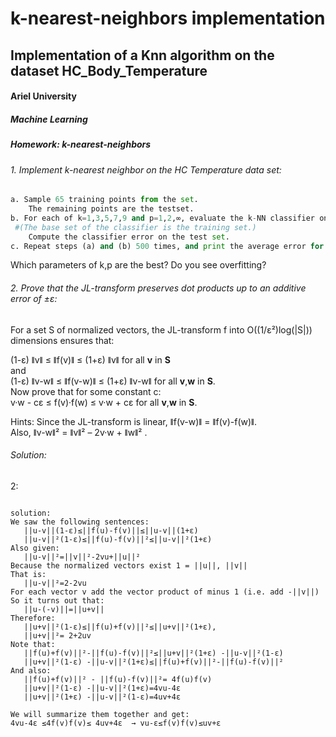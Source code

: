 # k-nearest-neighbors implementation
## Implementation of a Knn algorithm on the dataset HC_Body_Temperature

<h4>Ariel University</h4>
<h5>Machine Learning</h5>
<h5>Homework: k-nearest-neighbors</h5>



<h6>1. Implement k-nearest neighbor on the HC Temperature data set:</h6>
 
 ```python
a. Sample 65 training points from the set. 
     The remaining points are the testset.
b. For each of k=1,3,5,7,9 and p=1,2,∞, evaluate the k-NN classifier on the test set, under the lp distance.
  #(The base set of the classifier is the training set.)
     Compute the classifier error on the test set.
c. Repeat steps (a) and (b) 500 times, and print the average error for each k and p. 

```
  <p>
 Which parameters of k,p are the best? Do you see overfitting?
 </p>


<p>
 <h6>2. Prove that the JL-transform preserves dot products up to an additive error of ±ɛ:</h6>
 
 For a set S of normalized vectors, the JL-transform f into O((1/ɛ²)log(|S|)) dimensions ensures that:<br>
 
 (1-ɛ) ǁvǁ ≤ ǁf(v)ǁ ≤ (1+ɛ) ǁvǁ         for all <b>v</b> in <b>S</b> <br>
 and <br>
 (1-ɛ) ǁv-wǁ ≤ ǁf(v-w)ǁ ≤ (1+ɛ) ǁv-wǁ   for all <b>v</b>,<b>w</b> in <b>S</b>. <br>
 Now prove that for some constant c:<br>
 v·w - cɛ ≤ f(v)·f(w) ≤ v·w + cɛ        for all <b>v</b>,<b>w</b> in <b>S</b>. <br>
 
 Hints: Since the JL-transform is linear, ǁf(v-w)ǁ = ǁf(v)-f(w)ǁ.<br>
 Also,  ǁv-wǁ² = ǁvǁ² – 2v·w + ǁwǁ² .
 
 
 </p>
 
 
 <h6> Solution:
</h6>

2: 
```

solution:
We saw the following sentences:
   ||u-v||(1-ε)≤||f(u)-f(v)||≤||u-v||(1+ε)
   ||u-v||²(1-ε)≤||f(u)-f(v)||²≤||u-v||²(1+ε)
Also given:
   ||u-v||²=||v||²-2vu+||u||²
Because the normalized vectors exist 1 = ||u||, ||v||
That is:
   ||u-v||²=2-2vu
For each vector v add the vector product of minus 1 (i.e. add -||v||)
So it turns out that:
   ||u-(-v)||=||u+v||
Therefore:
   ||u+v||²(1-ε)≤||f(u)+f(v)||²≤||u+v||²(1+ε),
   ||u+v||²= 2+2uv
Note that:
   ||f(u)+f(v)||²-||f(u)-f(v)||²≤||u+v||²(1+ε) -||u-v||²(1-ε)  
   ||u+v||²(1-ε) -||u-v||²(1+ε)≤||f(u)+f(v)||²-||f(u)-f(v)||²
And also:
   ||f(u)+f(v)||² - ||f(u)-f(v)||²= 4f(u)f(v)
   ||u+v||²(1-ε) -||u-v||²(1+ε)=4vu-4ε
   ||u+v||²(1+ε) -||u-v||²(1-ε)=4uv+4ε
   
We will summarize them together and get:
4vu-4ε ≤4f(v)f(v)≤ 4uv+4ε  → vu-ε≤f(v)f(v)≤uv+ε

```
